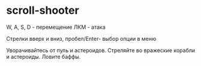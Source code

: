 # scroll-shooter
 
W, A, S, D - перемещение
ЛКМ - атака

Стрелки вверх и вниз, пробел/Enter- выбор опции в меню

Уворачивайтесь от пуль и астероидов.
Стреляйте во вражеские корабли и астероиды.
Ловите баффы.